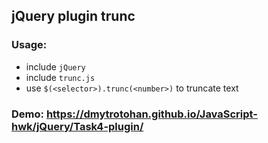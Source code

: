 ## jQuery plugin trunc

### Usage:
- include `jQuery`
- include `trunc.js`
- use `$(<selector>).trunc(<number>)` to truncate text

### Demo: https://dmytrotohan.github.io/JavaScript-hwk/jQuery/Task4-plugin/
